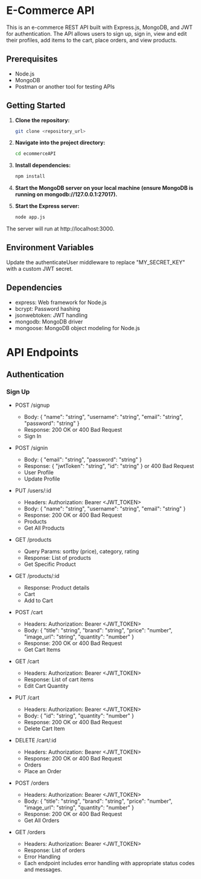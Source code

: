 # E-Commerce API
This is an e-commerce REST API built with Express.js, MongoDB, and JWT for authentication. The API allows users to sign up, sign in, view and edit their profiles, add items to the cart, place orders, and view products.

## Prerequisites
- Node.js
- MongoDB
- Postman or another tool for testing APIs

## Getting Started

1. **Clone the repository:**
   ```bash
   git clone <repository_url>

2. **Navigate into the project directory:**
   ```bash
   cd ecommerceAPI

3. **Install dependencies:**
   ```bash
   npm install

4. **Start the MongoDB server on your local machine (ensure MongoDB is running on mongodb://127.0.0.1:27017).**

5. **Start the Express server:**
   ```bash
   node app.js

The server will run at http://localhost:3000.

## Environment Variables
Update the authenticateUser middleware to replace "MY_SECRET_KEY" with a custom JWT secret.

## Dependencies
- express: Web framework for Node.js
- bcrypt: Password hashing
- jsonwebtoken: JWT handling
- mongodb: MongoDB driver
- mongoose: MongoDB object modeling for Node.js

# API Endpoints
## Authentication
### Sign Up

- POST /signup
    - Body: { "name": "string", "username": "string", "email": "string", "password": "string" }
    - Response: 200 OK or 400 Bad Request
    - Sign In

- POST /signin
    - Body: { "email": "string", "password": "string" }
    - Response: { "jwtToken": "string", "id": "string" } or 400 Bad Request
    - User Profile
    - Update Profile

- PUT /users/:id
    - Headers: Authorization: Bearer <JWT_TOKEN>
    - Body: { "name": "string", "username": "string", "email": "string" }
    - Response: 200 OK or 400 Bad Request
    - Products
    - Get All Products

- GET /products
    - Query Params: sortby (price), category, rating
    - Response: List of products
    - Get Specific Product

- GET /products/:id
    - Response: Product details
    - Cart
    - Add to Cart

- POST /cart
    - Headers: Authorization: Bearer <JWT_TOKEN>
    - Body: { "title": "string", "brand": "string", "price": "number", "image_url": "string", "quantity": "number" }
    - Response: 200 OK or 400 Bad Request
    - Get Cart Items

- GET /cart
    - Headers: Authorization: Bearer <JWT_TOKEN>
    - Response: List of cart items
    - Edit Cart Quantity

- PUT /cart
    - Headers: Authorization: Bearer <JWT_TOKEN>
    - Body: { "id": "string", "quantity": "number" }
    - Response: 200 OK or 400 Bad Request
    - Delete Cart Item

- DELETE /cart/:id
    - Headers: Authorization: Bearer <JWT_TOKEN>
    - Response: 200 OK or 400 Bad Request
    - Orders
    - Place an Order

- POST /orders
    - Headers: Authorization: Bearer <JWT_TOKEN>
    - Body: { "title": "string", "brand": "string", "price": "number", "image_url": "string", "quantity": "number" }
    - Response: 200 OK or 400 Bad Request
    - Get All Orders

- GET /orders
    - Headers: Authorization: Bearer <JWT_TOKEN>
    - Response: List of orders
    - Error Handling
    - Each endpoint includes error handling with appropriate status codes and messages.
